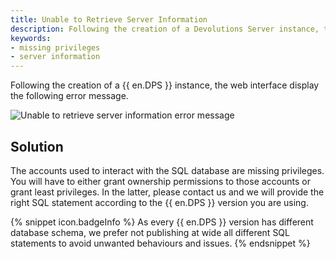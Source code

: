 ```yaml
---
title: Unable to Retrieve Server Information
description: Following the creation of a Devolutions Server instance, the web interface display the following error message. Unable to retrieve server information.
keywords:
- missing privileges
- server information
---
```

Following the creation of a {{ en.DPS }} instance, the web interface display the following error message.

![Unable to retrieve server information error message](https://webdevolutions.azureedge.net/docs/en/kb/KB8003.png) 

## Solution

The accounts used to interact with the SQL database are missing privileges. You will have to either grant ownership permissions to those accounts or grant least privileges. In the latter, please contact us and we will provide the right SQL statement according to the {{ en.DPS }} version you are using.

{% snippet icon.badgeInfo %}
As every {{ en.DPS }} version has different database schema, we prefer not publishing at wide all different SQL statements to avoid unwanted behaviours and issues.
{% endsnippet %}